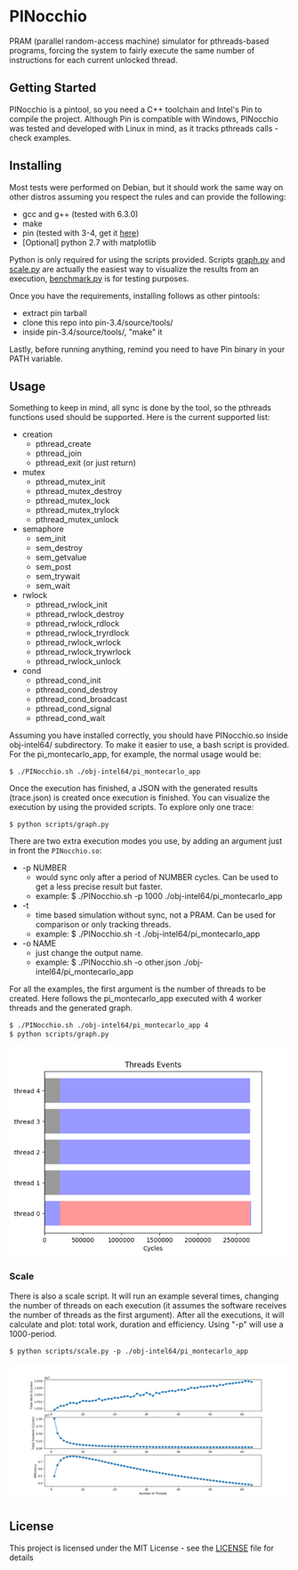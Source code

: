 # PINocchio

PRAM (parallel random-access machine) simulator for pthreads-based programs, forcing the system to fairly execute the same number of instructions for each current unlocked thread.

## Getting Started

PINocchio is a pintool, so you need a C++ toolchain and Intel's Pin to compile the project. Although Pin is compatible with Windows, PINocchio was tested and developed with Linux in mind, as it tracks pthreads calls - check examples.

## Installing

Most tests were performed on Debian, but it should work the same way on other distros assuming you respect the rules and can provide the following:

- gcc and g++ (tested with 6.3.0)
- make
- pin (tested with 3-4, get it [here](https://software.intel.com/en-us/articles/pin-a-binary-instrumentation-tool-downloads))
- [Optional] python 2.7 with matplotlib

Python is only required for using the scripts provided. Scripts [graph.py](scripts/graph.py) and [scale.py](scripts/scale.py) are actually the easiest way to visualize the results from an execution, [benchmark.py](scripts/benchmark.py) is for testing purposes.

Once you have the requirements, installing follows as other pintools:

- extract pin tarball
- clone this repo into pin-3.4/source/tools/
- inside pin-3.4/source/tools/, "make" it

Lastly, before running anything, remind you need to have Pin binary in your PATH variable.

## Usage

Something to keep in mind, all sync is done by the tool, so the pthreads functions used should be supported. Here is the current supported list:

- creation
    - pthread_create
    - pthread_join
    - pthread_exit (or just return)
- mutex
    - pthread_mutex_init
    - pthread_mutex_destroy
    - pthread_mutex_lock
    - pthread_mutex_trylock
    - pthread_mutex_unlock
- semaphore
    - sem_init
    - sem_destroy
    - sem_getvalue
    - sem_post
    - sem_trywait
    - sem_wait
- rwlock
    - pthread_rwlock_init
    - pthread_rwlock_destroy
    - pthread_rwlock_rdlock
    - pthread_rwlock_tryrdlock
    - pthread_rwlock_wrlock
    - pthread_rwlock_trywrlock
    - pthread_rwlock_unlock
- cond
    - pthread_cond_init
    - pthread_cond_destroy
    - pthread_cond_broadcast
    - pthread_cond_signal
    - pthread_cond_wait

Assuming you have installed correctly, you should have PINocchio.so inside obj-intel64/ subdirectory. To make it easier to use, a bash script is provided. For the pi_montecarlo_app, for example, the normal usage would be:

```
$ ./PINocchio.sh ./obj-intel64/pi_montecarlo_app
```

Once the execution has finished, a JSON with the generated results (trace.json) is created once execution is finished. You can visualize the execution by using the provided scripts. To explore only one trace:

```
$ python scripts/graph.py
```

There are two extra execution modes you use, by adding an argument just in front the `PINocchio.so`:

- -p NUMBER
    - would sync only after a period of NUMBER cycles. Can be used to get a less precise result but faster.
    - example: $ ./PINocchio.sh -p 1000 ./obj-intel64/pi_montecarlo_app
- -t
    - time based simulation without sync, not a PRAM. Can be used for comparison or only tracking threads.
    - example: $ ./PINocchio.sh -t ./obj-intel64/pi_montecarlo_app
- -o NAME
    - just change the output name.
    - example: $ ./PINocchio.sh -o other.json ./obj-intel64/pi_montecarlo_app


For all the examples, the first argument is the number of threads to be created. Here follows the pi_montecarlo_app executed with 4 worker threads and the generated graph.

```
$ ./PINocchio.sh ./obj-intel64/pi_montecarlo_app 4
$ python scripts/graph.py
```

![Pi generated output](/examples/pi.png)

### Scale

There is also a scale script. It will run an example several times, changing the number of threads on each execution (it assumes the software receives the number of threads as the first argument). After all the executions, it will calculate and plot: total work, duration and efficiency. Using "-p" will use a 1000-period.

```
$ python scripts/scale.py -p ./obj-intel64/pi_montecarlo_app
```

![Pi scale generated output](/examples/pi-scale.png)


## License

This project is licensed under the MIT License - see the [LICENSE](LICENSE) file for details
